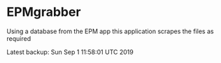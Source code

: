 # EPMgrabber
Using a database from the EPM app this application scrapes the files as required


Latest backup: Sun Sep 1 11:58:01 UTC 2019
